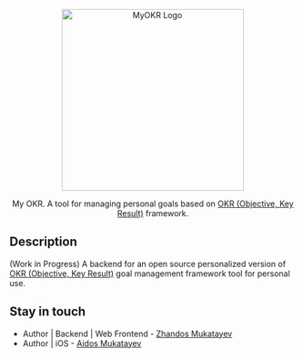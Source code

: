 <p align="center">
  <a href="https://github.com/zhandosm/my-okr-backend" target="blank"><img src="https://user-images.githubusercontent.com/77268705/167988035-fb84057a-feb3-4d9e-a6e2-e5930cabbecc.png" width="320" alt="MyOKR Logo" /></a>
</p>

  <p align="center">My OKR. A tool for managing personal goals based on <a href="https://en.wikipedia.org/wiki/OKR" target="_blank">OKR (Objective, Key Result)</a> framework.</p>


## Description
(Work in Progress) A backend for an open source personalized version of <a href="https://en.wikipedia.org/wiki/OKR" target="_blank">OKR (Objective, Key Result)</a> goal management framework tool for personal use.

## Stay in touch
- Author | Backend | Web Frontend - [Zhandos Mukatayev](https://www.linkedin.com/in/zhanmdd/)
- Author | iOS - [Aidos Mukatayev](https://www.linkedin.com/in/zhanmdd/)
